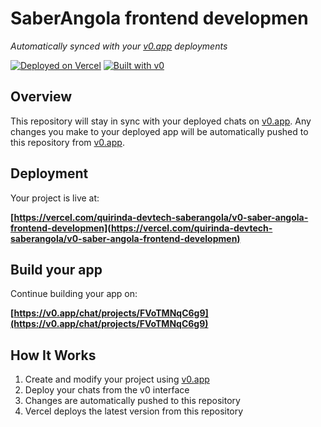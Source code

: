# SaberAngola frontend developmen

*Automatically synced with your [v0.app](https://v0.app) deployments*

[![Deployed on Vercel](https://img.shields.io/badge/Deployed%20on-Vercel-black?style=for-the-badge&logo=vercel)](https://vercel.com/quirinda-devtech-saberangola/v0-saber-angola-frontend-developmen)
[![Built with v0](https://img.shields.io/badge/Built%20with-v0.app-black?style=for-the-badge)](https://v0.app/chat/projects/FVoTMNqC6g9)

## Overview

This repository will stay in sync with your deployed chats on [v0.app](https://v0.app).
Any changes you make to your deployed app will be automatically pushed to this repository from [v0.app](https://v0.app).

## Deployment

Your project is live at:

**[https://vercel.com/quirinda-devtech-saberangola/v0-saber-angola-frontend-developmen](https://vercel.com/quirinda-devtech-saberangola/v0-saber-angola-frontend-developmen)**

## Build your app

Continue building your app on:

**[https://v0.app/chat/projects/FVoTMNqC6g9](https://v0.app/chat/projects/FVoTMNqC6g9)**

## How It Works

1. Create and modify your project using [v0.app](https://v0.app)
2. Deploy your chats from the v0 interface
3. Changes are automatically pushed to this repository
4. Vercel deploys the latest version from this repository
